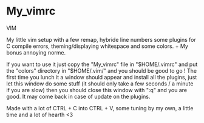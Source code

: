 # My_vimrc
VIM

My little vim setup with a few remap, hybride line numbers some plugins for C compile errors, theming/displaying whitespace and some colors. + My bonus annoying norme.

If you want to use it just copy the "My_vimrc" file in "$HOME/.vimrc" and put the "colors" directory in "$HOME/.vim/" and you should be good to go ! The first time you lunch it a window should appear and install all the plugins, just let this window do some stuff (it should only take a few seconds / a minute if you are slow) then you should close this window with ":q" and you are good. It may come back in case of update on the plugins.

Made with a lot of CTRL + C into CTRL + V, some tuning by my own, a little time and a lot of hearth <3
